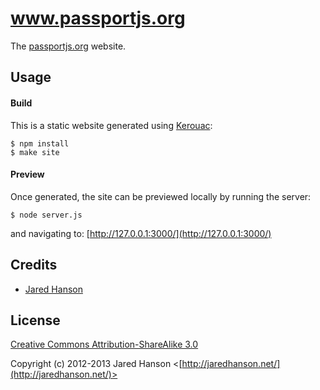 # www.passportjs.org

The [passportjs.org](http://passportjs.org/) website.

## Usage

#### Build

This is a static website generated using [Kerouac](https://github.com/jaredhanson/kerouac):

    $ npm install
    $ make site
    
#### Preview

Once generated, the site can be previewed locally by running the server:

    $ node server.js
    
and navigating to: [http://127.0.0.1:3000/](http://127.0.0.1:3000/)

## Credits

- [Jared Hanson](http://github.com/jaredhanson)

## License

[Creative Commons Attribution-ShareAlike 3.0](http://creativecommons.org/licenses/by-sa/3.0/)

Copyright (c) 2012-2013 Jared Hanson <[http://jaredhanson.net/](http://jaredhanson.net/)>
